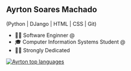 
## Ayrton Soares Machado
(Python | DJango | HTML | CSS | Git) 
- 👩‍💻 Software Enginner @[]()
- 🎓 Computer Information Systems Student @ []()
- 🐱‍👤 Strongly Dedicated

<div align="left">
 
[![Ayrton top languages](https://github-readme-stats.vercel.app/api/top-langs/?username=Ayrton-Machado&theme=blue-white)](https://github.com/anuraghazra/github-readme-stats)
 
 </div>
